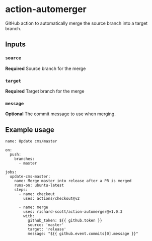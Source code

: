 # action-automerger

GitHub action to automatically merge the source branch into a target branch.

## Inputs

### `source`

**Required** Source branch for the merge

### `target`

**Required** Target branch for the merge

### `message`

**Optional** The commit message to use when merging.


## Example usage

```
name: Update cms/master

on:
  push:
    branches:
      - master

jobs:
  update-cms-master:
    name: Merge master into release after a PR is merged
    runs-on: ubuntu-latest
    steps:
      - name: checkout
        uses: actions/checkout@v2

      - name: merge
        uses: richard-scott/action-automerger@v1.0.3
        with:
          github_token: ${{ github.token }}
          source: 'master'
          target: 'release'
          message: "${{ github.event.commits[0].message }}"
